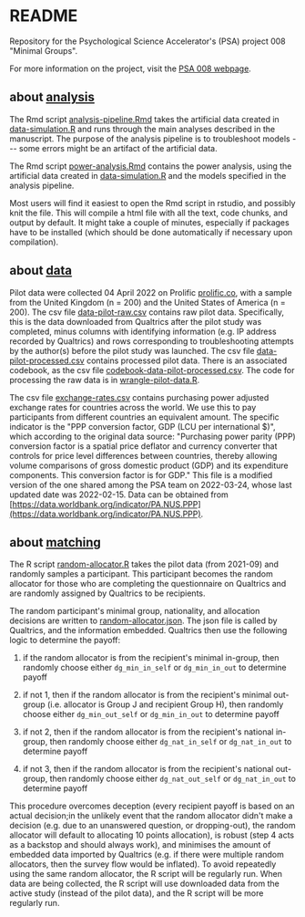 # README #

Repository for the Psychological Science Accelerator's (PSA) project
008 "Minimal Groups".

For more information on the project, visit the [PSA 008
webpage](https://psysciacc.org/psa-008-project-information/).

## about [analysis](./analysis) ##

The Rmd script
 [analysis-pipeline.Rmd](./analysis/analysis-pipeline.Rmd) takes the
 artificial data created in
 [data-simulation.R](./analysis/data-simulation.R) and runs through
 the main analyses described in the manuscript. The purpose of the
 analysis pipeline is to troubleshoot models --- some errors might be
 an artifact of the artificial data.

The Rmd script [power-analysis.Rmd](./analysis/power-analysis.Rmd)
contains the power analysis, using the artificial data created in
[data-simulation.R](./analysis/data-simulation.R) and the models
specified in the analysis pipeline.

Most users will find it easiest to open the Rmd script in rstudio, and
possibly knit the file. This will compile a html file with all the
text, code chunks, and output by default. It might take a couple of
minutes, especially if packages have to be installed (which should be
done automatically if necessary upon compilation).

## about [data](./data) ##

Pilot data were collected 04 April 2022 on Prolific
[prolific.co](www.prolific.co), with a sample from the United Kingdom
(n = 200) and the United States of America (n = 200). The csv file
[data-pilot-raw.csv](./data/data-pilot-raw.csv) contains raw pilot
data. Specifically, this is the data downloaded from Qualtrics after
the pilot study was completed, minus columns with identifying
information (e.g. IP address recorded by Qualtrics) and rows
corresponding to troubleshooting attempts by the author(s) before the
pilot study was launched. The csv file
[data-pilot-processed.csv](./data/data-pilot-processed.csv) contains
processed pilot data. There is an associated codebook, as the csv file
[codebook-data-pilot-processed.csv](./data/codebook-data-pilot-processed.csv).
The code for processing the raw data is in
[wrangle-pilot-data.R](./analysis/wrangle-pilot-data.R).

The csv file [exchange-rates.csv](./data/exchange-rates.csv) contains
purchasing power adjusted exchange rates for countries across the
world. We use this to pay participants from different countries an
equivalent amount. The specific indicator is the "PPP conversion
factor, GDP (LCU per international $)", which according to the
original data source: "Purchasing power parity (PPP) conversion factor
is a spatial price deflator and currency converter that controls for
price level differences between countries, thereby allowing volume
comparisons of gross domestic product (GDP) and its expenditure
components. This conversion factor is for GDP." This file is a
modified version of the one shared among the PSA team on 2022-03-24,
whose last updated date was 2022-02-15. Data can be obtained from
[https://data.worldbank.org/indicator/PA.NUS.PPP](https://data.worldbank.org/indicator/PA.NUS.PPP).

## about [matching](./matching) ##

The R script [random-allocator.R](./matching/random-allocator.R) takes
 the pilot data (from 2021-09) and randomly samples a
 participant. This participant becomes the random allocator for those
 who are completing the questionnaire on Qualtrics and are randomly
 assigned by Qualtrics to be recipients.

The random participant's minimal group, nationality, and allocation
 decisions are written to
 [random-allocator.json](./matching/random-allocator.json). The json
 file is called by Qualtrics, and the information embedded. Qualtrics
 then use the following logic to determine the payoff:

1. if the random allocator is from the recipient's minimal in-group,
 then randomly choose either `dg_min_in_self` or `dg_min_in_out` to
 determine payoff

2. if not 1, then if the random allocator is from the recipient's
 minimal out-group (i.e. allocator is Group J and recipient Group H),
 then randomly choose either `dg_min_out_self` or `dg_min_in_out` to
 determine payoff

3. if not 2, then if the random allocator is from the recipient's
 national in-group, then randomly choose either `dg_nat_in_self` or
 `dg_nat_in_out` to determine payoff

4. if not 3, then if the random allocator is from the recipient's
 national out-group, then randomly choose either `dg_nat_out_self` or
 `dg_nat_in_out` to determine payoff

This procedure overcomes deception (every recipient payoff is based on
an actual decision;in the unlikely event that the random allocator
didn't make a decision (e.g. due to an unanswered question, or
dropping-out), the random allocator will default to allocating 10
points allocation), is robust (step 4 acts as a backstop and should
always work), and minimises the amount of embedded data imported by
Qualtrics (e.g. if there were multiple random allocators, then the
survey flow would be inflated). To avoid repeatedly using the same
random allocator, the R script will be regularly run. When data are
being collected, the R script will use downloaded data from the active
study (instead of the pilot data), and the R script will be more
regularly run.